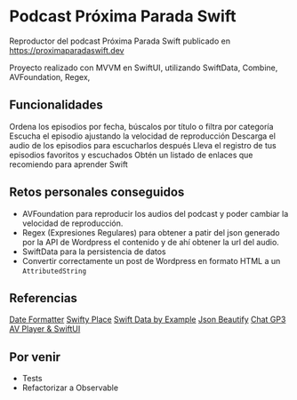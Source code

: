 # Podcast Próxima Parada Swift

Reproductor del podcast Próxima Parada Swift publicado en https://proximaparadaswift.dev

Proyecto realizado con MVVM en SwiftUI, utilizando SwiftData, Combine, AVFoundation, Regex,

## Funcionalidades
Ordena los episodios por fecha, búscalos por título o filtra por categoría
Escucha el episodio ajustando la velocidad de reproducción
Descarga el audio de los episodios para escucharlos después
Lleva el registro de tus episodios favoritos y escuchados
Obtén un listado de enlaces que recomiendo para aprender Swift


## Retos personales conseguidos
* AVFoundation para reproducir los audios del podcast y poder cambiar la velocidad de reproducción.
* Regex (Expresiones Regulares) para obtener a patir del json generado por la API de Wordpress el contenido y de ahí obtener la url del audio.
* SwiftData para la persistencia de datos 
* Convertir correctamente un post de Wordpress en formato HTML a un `AttributedString` 


## Referencias
[Date Formatter](https://nsdateformatter.com)
[Swifty Place](https://www.swiftyplace.com/blog/fetch-and-filter-in-swiftdata)
[Swift Data by Example](https://www.hackingwithswift.com/quick-start/swiftdata)
[Json Beautify](https://jsonbeautify.com)
[Chat GP3](https://chat.openai.com)
[AV Player & SwiftUI](https://chris-mash.medium.com/avplayer-swiftui-b87af6d0553)


## Por venir
* Tests
* Refactorizar a Observable
